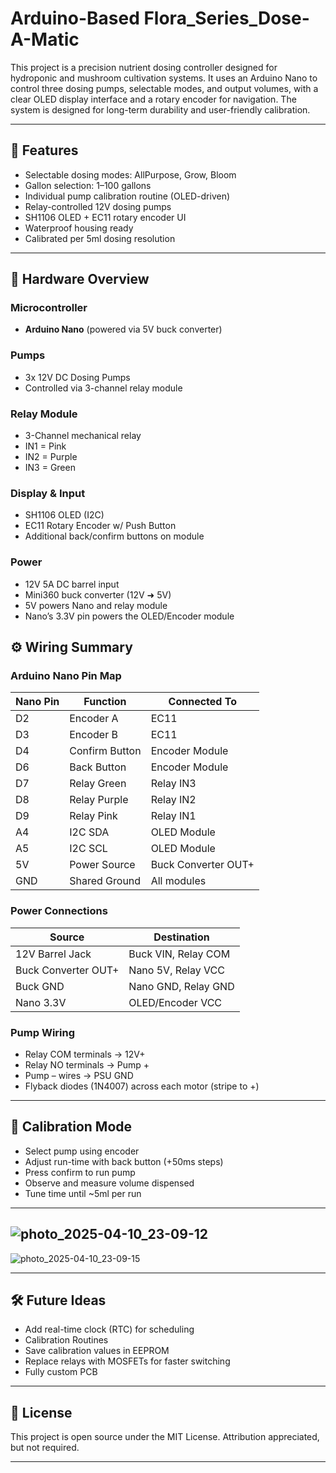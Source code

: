 # Arduino-Based Flora_Series_Dose-A-Matic

This project is a precision nutrient dosing controller designed for hydroponic and mushroom cultivation systems. It uses an Arduino Nano to control three dosing pumps, selectable modes, and output volumes, with a clear OLED display interface and a rotary encoder for navigation. The system is designed for long-term durability and user-friendly calibration.

---

## 🧠 Features

- Selectable dosing modes: AllPurpose, Grow, Bloom
- Gallon selection: 1–100 gallons
- Individual pump calibration routine (OLED-driven)
- Relay-controlled 12V dosing pumps
- SH1106 OLED + EC11 rotary encoder UI
- Waterproof housing ready
- Calibrated per 5ml dosing resolution

---

## 🔌 Hardware Overview

### Microcontroller

- **Arduino Nano** (powered via 5V buck converter)

### Pumps

- 3x 12V DC Dosing Pumps
- Controlled via 3-channel relay module

### Relay Module

- 3-Channel mechanical relay
- IN1 = Pink
- IN2 = Purple
- IN3 = Green

### Display & Input

- SH1106 OLED (I2C)
- EC11 Rotary Encoder w/ Push Button
- Additional back/confirm buttons on module

### Power

- 12V 5A DC barrel input
- Mini360 buck converter (12V ➜ 5V)
- 5V powers Nano and relay module
- Nano’s 3.3V pin powers the OLED/Encoder module


## ⚙️ Wiring Summary

### Arduino Nano Pin Map

| Nano Pin | Function       | Connected To        |
| -------- | -------------- | ------------------- |
| D2       | Encoder A      | EC11                |
| D3       | Encoder B      | EC11                |
| D4       | Confirm Button | Encoder Module      |
| D6       | Back Button    | Encoder Module      |
| D7       | Relay Green    | Relay IN3           |
| D8       | Relay Purple   | Relay IN2           |
| D9       | Relay Pink     | Relay IN1           |
| A4       | I2C SDA        | OLED Module         |
| A5       | I2C SCL        | OLED Module         |
| 5V       | Power Source   | Buck Converter OUT+ |
| GND      | Shared Ground  | All modules         |

### Power Connections

| Source              | Destination         |
| ------------------- | ------------------- |
| 12V Barrel Jack     | Buck VIN, Relay COM |
| Buck Converter OUT+ | Nano 5V, Relay VCC  |
| Buck GND            | Nano GND, Relay GND |
| Nano 3.3V           | OLED/Encoder VCC    |

### Pump Wiring

- Relay COM terminals → 12V+
- Relay NO terminals → Pump +
- Pump – wires → PSU GND
- Flyback diodes (1N4007) across each motor (stripe to +)

---

## 🧪 Calibration Mode

- Select pump using encoder
- Adjust run-time with back button (+50ms steps)
- Press confirm to run pump
- Observe and measure volume dispensed
- Tune time until \~5ml per run


---
![photo_2025-04-10_23-09-12](https://github.com/user-attachments/assets/a928ea41-6d17-42d9-ba7e-e5a182485979)
---
![photo_2025-04-10_23-09-15](https://github.com/user-attachments/assets/e288d053-fb7e-4e4f-9307-25b7e4c7147b)



---
## 🛠 Future Ideas

- Add real-time clock (RTC) for scheduling
- Calibration Routines
- Save calibration values in EEPROM
- Replace relays with MOSFETs for faster switching
- Fully custom PCB

---

## 📸 License

This project is open source under the MIT License. Attribution appreciated, but not required.

---

